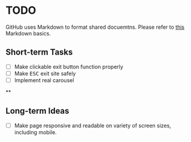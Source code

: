 # TODO

GitHub uses Markdown to format shared docuemtns. Please refer to [this](https://daringfireball.net/projects/markdown/basics) Markdown basics.

## Short-term Tasks
- [ ] Make clickable exit button function properly
- [ ] Make <kbd>ESC</kbd> exit site safely
- [ ] Implement real carousel

**

## Long-term Ideas
- [ ] Make page responsive and readable on variety of screen sizes, including mobile.
